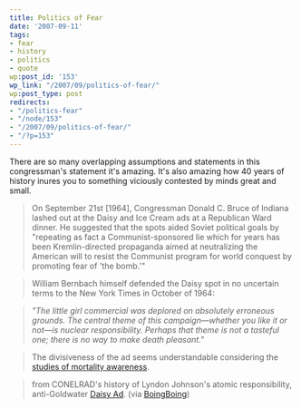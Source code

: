 ```yaml
---
title: Politics of Fear
date: '2007-09-11'
tags:
- fear
- history
- politics
- quote
wp:post_id: '153'
wp_link: "/2007/09/politics-of-fear/"
wp:post_type: post
redirects:
- "/politics-fear"
- "/node/153"
- "/2007/09/politics-of-fear/"
- "/?p=153"
---
```


There are so many overlapping assumptions and statements in this congressman's statement it's amazing. It's also amazing how 40 years of history inures you to something viciously contested by minds great and small.

>

> On September 21st [1964], Congressman Donald C. Bruce of Indiana lashed out at the Daisy and Ice Cream ads at a Republican Ward dinner. He suggested that the spots aided Soviet political goals by "repeating as fact a Communist-sponsored lie which for years has been Kremlin-directed propaganda aimed at neutralizing the American will to resist the Communist program for world conquest by promoting fear of 'the bomb.'"

>

>

> William Bernbach himself defended the Daisy spot in no uncertain terms to the New York Times in October of 1964:

>

> _"The little girl commercial was deplored on absolutely erroneous grounds. The central theme of this campaign—whether you like it or not—is nuclear responsibility. Perhaps that theme is not a tasteful one; there is no way to make death pleasant."_

>

>

> The divisiveness of the ad seems understandable considering the [studies of mortality awareness](http://island94.org/node/148").

>

> from CONELRAD's history of Lyndon Johnson's atomic responsibility, anti-Goldwater [Daisy Ad](http://www.conelrad.com/daisy/daisy3.php). (via [BoingBoing](http://www.boingboing.net/2007/09/11/history-of-the-infam.html))
